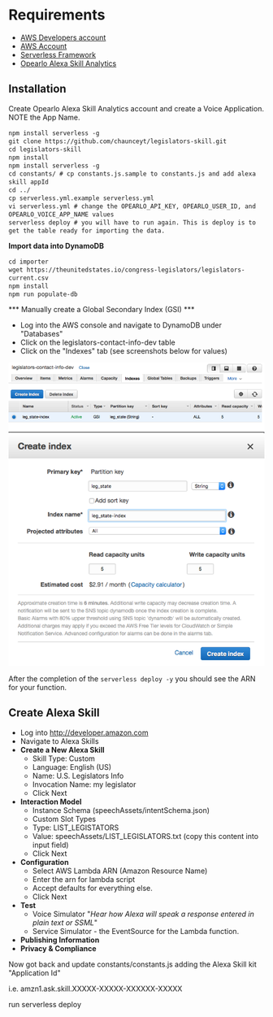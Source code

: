 # Requirements

* [AWS Developers account](http://developer.amazon.com)
* [AWS Account](https://aws.amazon.com/)
* [Serverless Framework](https://serverless.com/)
* [Opearlo Alexa Skill Analytics](https://analytics.opearlo.com/)

## Installation

Create Opearlo Alexa Skill Analytics account and create a Voice Application. NOTE the App Name.

```
npm install serverless -g
git clone https://github.com/chaunceyt/legislators-skill.git
cd legislators-skill
npm install
npm install serverless -g
cd constants/ # cp constants.js.sample to constants.js and add alexa skill appId
cd ../
cp serverless.yml.example serverless.yml
vi serverless.yml # change the OPEARLO_API_KEY, OPEARLO_USER_ID, and OPEARLO_VOICE_APP_NAME values
serverless deploy # you will have to run again. This is deploy is to get the table ready for importing the data.
```

**Import data into DynamoDB**

```
cd importer
wget https://theunitedstates.io/congress-legislators/legislators-current.csv
npm install
npm run populate-db
```

*** Manually create a Global Secondary Index (GSI) ***
* Log into the AWS console and navigate to DynamoDB under "Databases"
* Click on the legislators-contact-info-dev table
* Click on the "Indexes" tab (see screenshots below for values)

![create-global-secondary-index](images/create_index.png)
![global-secondary-index](images/create_gsi.png)

After the completion of the `serverless deploy -y` you should see the ARN for your function. 

## Create Alexa Skill
*  Log into http://developer.amazon.com 
* Navigate to Alexa Skills
* **Create a New Alexa Skill**
	* Skill Type: Custom
	* Language: English (US)
	* Name: U.S. Legislators Info
	* Invocation Name: my legislator
	* Click Next
* **Interaction Model**
	* Instance Schema (speechAssets/intentSchema.json)
	* Custom Slot Types 
	* Type: LIST_LEGISTATORS
	* Value: speechAssets/LIST_LEGISLATORS.txt (copy this content into input field)
	* Click Next
* **Configuration**
	* Select AWS Lambda ARN (Amazon Resource Name)
	* Enter the arn for lambda script
	* Accept defaults for everything else.
	* Click Next
* **Test**
	* Voice Simulator "_Hear how Alexa will speak a response entered in plain text or SSML_"	
	* Service Simulator - the EventSource for the Lambda function.
* **Publishing Information**
* **Privacy & Compliance**

Now got back and update constants/constants.js adding the Alexa Skill kit "Application Id"

i.e. amzn1.ask.skill.XXXXX-XXXXX-XXXXXX-XXXXX

run serverless deploy


